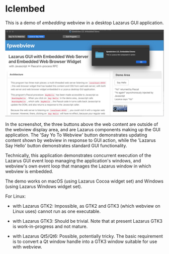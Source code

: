 # lclembed

This is a demo of *embedding* webview in a desktop Lazarus GUI application.

![fpwebview embedded in Lazarus Cocoa app demo](/screenshot/cocoawebview.jpg?raw=true "fpwebview LCL GUI")

In the screenshot, the three buttons above the web content are outside of the webview
display area, and are Lazarus components making up the GUI application. The 'Say Yo To
Webview' button demonstrates updating content shown by webview in response to GUI
action, while the 'Lazarus Say Hello' button demonstrates standard GUI functionality.

Technically, this application demonstrates concurrent execution of the Lazarus GUI event
loop managing the application's windows, and webview's own event loop that manages
the Lazarus window in which webview is embedded.

The demo works on macOS (using Lazarus Cocoa widget set) and Windows (using Lazarus
Windows widget set).

For Linux:

- with Lazarus GTK2: Impossible, as GTK2 and GTK3 (which webview on Linux uses)
  cannot run as one executable.

- with Lazarus GTK3: Should be trivial. Note that at present Lazarus GTK3 is
  work-in-progress and not mature.

- with Lazarus Qt5/Qt6: Possible, potentially tricky. The basic requirement is to convert
  a Qt window handle into a GTK3 window suitable for use with webview.

